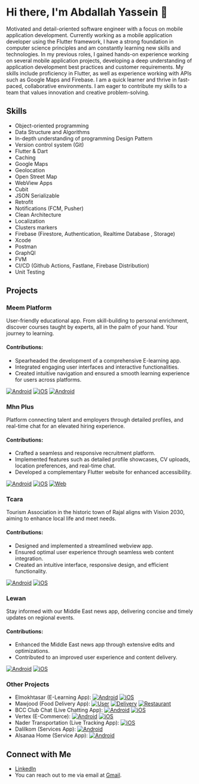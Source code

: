 # Hi there, I'm Abdallah Yassein 👋

Motivated and detail-oriented software engineer with a focus on mobile application development. Currently working as a mobile application developer using the Flutter framework, I have a strong foundation in computer science principles and am constantly learning new skills and technologies. In my previous roles, I gained hands-on experience working on several mobile application projects, developing a deep understanding of application development best practices and customer requirements. My skills include proficiency in Flutter, as well as experience working with APIs such as Google Maps and Firebase. I am a quick learner and thrive in fast-paced, collaborative environments. I am eager to contribute my skills to a team that values innovation and creative problem-solving.

## Skills

- Object-oriented programming
- Data Structure and Algorithms
- In-depth understanding of programming Design Pattern
- Version control system (Git)
- Flutter & Dart
- Caching
- Google Maps
- Geolocation
- Open Street Map
- WebView Apps
- Cubit
- JSON Serializable
- Retrofit
- Notifications (FCM, Pusher)
- Clean Architecture
- Localization
- Clusters markers
- Firebase (Firestore, Authentication, Realtime Database , Storage)
- Xcode
- Postman
- GraphQl
- FVM
- CI/CD (Github Actions, Fastlane, Firebase Distribution)
- Unit Testing

## Projects

### Meem Platform
User-friendly educational app. From skill-building to personal enrichment, discover courses taught by experts, all in the palm of your hand. Your journey to learning.

#### Contributions:
- Spearheaded the development of a comprehensive E-learning app.
- Integrated engaging user interfaces and interactive functionalities.
- Created intuitive navigation and ensured a smooth learning experience for users across platforms.

[![Android](https://img.shields.io/badge/Android-Download-blue.svg)](https://play.google.com/store/apps/details?id=com.elryad.meme&hl=en&gl=US)  [![iOS](https://img.shields.io/badge/iOS-Download-blue.svg)](https://apps.apple.com/us/app/%D9%85%D9%8A%D9%85-%D8%A7%D9%84%D8%AA%D8%B9%D9%84%D9%8A%D9%85%D9%8A%D8%A9/id6456411469)
[![Android](https://img.shields.io/badge/Android-Download-blue.svg)](https://appgallery.huawei.com/app/C110793677)


### Mhn Plus
Platform connecting talent and employers through detailed profiles, and real-time chat for an elevated hiring experience.

#### Contributions:
- Crafted a seamless and responsive recruitment platform.
- Implemented features such as detailed profile showcases, CV uploads, location preferences, and real-time chat.
- Developed a complementary Flutter website for enhanced accessibility.

[![Android](https://img.shields.io/badge/Android-Download-blue.svg)](https://play.google.com/store/apps/details?id=com.elryad.mehan&pli=1)  [![iOS](https://img.shields.io/badge/iOS-Download-blue.svg)](https://apps.apple.com/us/app/mhn-plus-%D9%85%D9%87%D9%86-%D8%A8%D9%84%D8%B3/id6456401240)  [![Web](https://img.shields.io/badge/Web-Visit-blue.svg)](https://mhnplus.com/)


### Tcara
Tourism Association in the historic town of Rajal aligns with Vision 2030, aiming to enhance local life and meet needs.

#### Contributions:
- Designed and implemented a streamlined webview app.
- Ensured optimal user experience through seamless web content integration.
- Created an intuitive interface, responsive design, and efficient functionality.

[![Android](https://img.shields.io/badge/Android-Download-blue.svg)](https://play.google.com/store/apps/details?id=com.elryad.touristca)  [![iOS](https://img.shields.io/badge/iOS-Download-blue.svg)](https://apps.apple.com/us/app/tcara-%D8%AA%D9%83%D8%A7%D8%B1%D8%A7/id6449399114)

### Lewan
Stay informed with our Middle East news app, delivering concise and timely updates on regional events.

#### Contributions:
- Enhanced the Middle East news app through extensive edits and optimizations.
- Contributed to an improved user experience and content delivery.

[![Android](https://img.shields.io/badge/Android-Download-blue.svg)](https://play.google.com/store/apps/details?id=com.liwan.app595&hl=en&gl=US)  [![iOS](https://img.shields.io/badge/iOS-Download-blue.svg)](https://play.google.com/store/apps/details?id=com.liwan.app595&hl=en&gl=US)

### Other Projects
- Elmokhtasar (E-Learning App): [![Android](https://img.shields.io/badge/Android-Download-blue.svg)](https://play.google.com/store/apps/details?id=com.elryad.elmoktaser&hl=en&gl=US)  [![iOS](https://img.shields.io/badge/iOS-Download-blue.svg)](https://apps.apple.com/us/app/%D8%A7%D9%84%D9%85%D8%AE%D8%AA%D8%B5%D8%B1-%D8%A7%D9%84%D8%B4%D8%A7%D9%85%D9%84/id6464169305)
- Mawjood (Food Delivery App): [![User](https://img.shields.io/badge/Android-Download-blue.svg)](https://play.google.com/store/apps/details?id=com.gmk.userapp)  [![Delivery](https://img.shields.io/badge/Android-Download-blue.svg)](apps/details?id=com.gmk.deliveryapp)  [![Restaurant](https://img.shields.io/badge/Android-Download-blue.svg)](https://play.google.com/store/apps/details?id=com.gmk.restaurantapp)
- BCC Club Chat (Live Chatting App): [![Android](https://img.shields.io/badge/Android-Download-blue.svg)](https://play.google.com/store/apps/details?id=com.bcc.chat)  [![iOS](https://img.shields.io/badge/iOS-Download-blue.svg)](https://apps.apple.com/us/app/bcc-club-chat/id1668432103)
- Vertex (E-Commerce): [![Android](https://img.shields.io/badge/Android-Download-blue.svg)](https://play.google.com/store/apps/details?id=com.mutasem.vertex)  [![iOS](https://img.shields.io/badge/iOS-Download-blue.svg)](https://apps.apple.com/us/app/vertex/id6463097644)
- Nader Transportation (Live Tracking App): [![iOS](https://img.shields.io/badge/iOS-Download-blue.svg)](https://apps.apple.com/sa/app/%D9%86%D8%A7%D8%AF%D8%B1-%D9%84%D9%84%D9%86%D9%82%D9%84/id6446181588)
- Dalilkom (Services App): [![Android](https://img.shields.io/badge/Android-Download-blue.svg)](https://play.google.com/store/apps/details?id=com.elnooronline.dalilkoom)
- Alsanaa Home (Service App): [![Android](https://img.shields.io/badge/Android-Download-blue.svg)](https://play.google.com/store/apps/details?id=com.elnooronline.sn3astore)

## Connect with Me
- [LinkedIn](https://www.linkedin.com/in/abdallah-yassein/)
- You can reach out to me via email at [Gmail](mailto:abdallah.work.1998@gmail.com).

